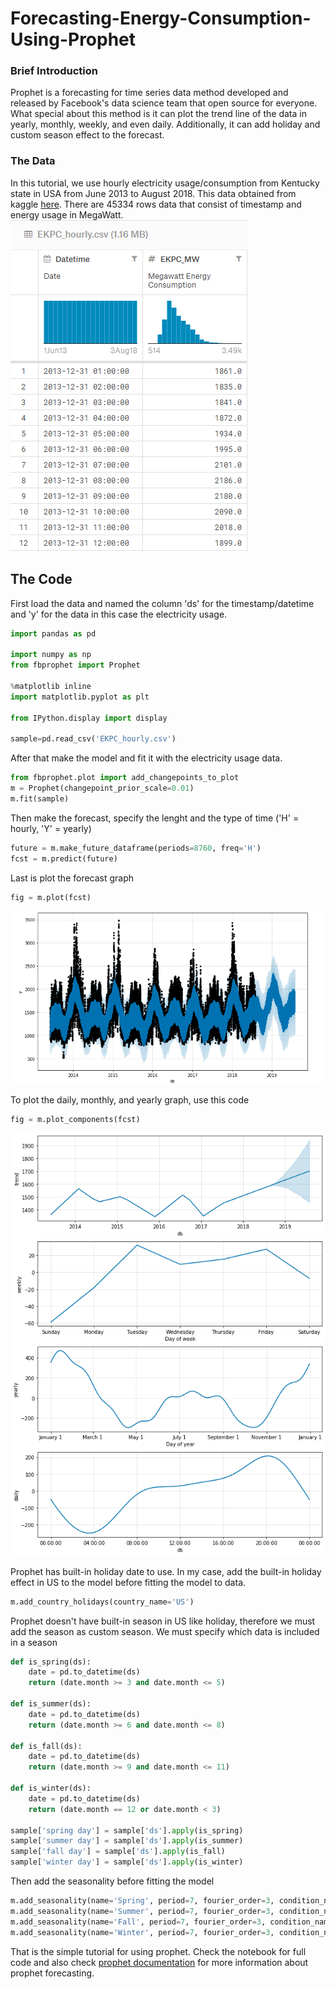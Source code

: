 # Forecasting-Energy-Consumption-Using-Prophet
### Brief Introduction
Prophet is a forecasting for time series data method developed and released by Facebook's data science team that open source for everyone.  What special about this method is it can plot the trend line of the data in yearly, monthly, weekly, and even daily. Additionally, it can add holiday and custom season effect to the forecast.


### The Data
In this tutorial, we use hourly electricity usage/consumption from Kentucky state in USA from June 2013 to August 2018. This data obtained from kaggle [here](https://www.kaggle.com/robikscube/hourly-energy-consumption#EKPC_hourly.csv). There are 45334 rows data that consist of timestamp and energy usage in MegaWatt. ![Preview of the data](https://raw.githubusercontent.com/anandwigma/Forecasting-Energy-Consumption-Using-Prophet/master/images/EKPC%20data.png)

## The Code
First load the data and named the column 'ds' for the timestamp/datetime and 'y' for the data in this case the electricity usage.
```python
import pandas as pd

import numpy as np
from fbprophet import Prophet

%matplotlib inline
import matplotlib.pyplot as plt

from IPython.display import display

sample=pd.read_csv('EKPC_hourly.csv')
```

After that make the model and fit it with the electricity usage data.
```python
from fbprophet.plot import add_changepoints_to_plot
m = Prophet(changepoint_prior_scale=0.01)
m.fit(sample)
```

Then make the forecast, specify the lenght and the type of time ('H' = hourly, 'Y' = yearly)
```python
future = m.make_future_dataframe(periods=8760, freq='H')
fcst = m.predict(future)
```

Last is plot the forecast graph
```python
fig = m.plot(fcst)
```
![Forecast plot](https://raw.githubusercontent.com/anandwigma/Forecasting-Energy-Consumption-Using-Prophet/master/images/forecast%20plot.png)

To plot the daily, monthly, and yearly graph, use this code
```python
fig = m.plot_components(fcst)
```
![Forecast plot](https://raw.githubusercontent.com/anandwigma/Forecasting-Energy-Consumption-Using-Prophet/master/images/plot%20components.png)

Prophet has built-in holiday date to use. In my case, add the built-in holiday effect in US to the model before fitting the model to data.
```python
m.add_country_holidays(country_name='US')
```

Prophet doesn't have built-in season in US like holiday, therefore we must add the season as custom season.
We must specify which data is included in a season
```python
def is_spring(ds):
    date = pd.to_datetime(ds)
    return (date.month >= 3 and date.month <= 5)

def is_summer(ds):
    date = pd.to_datetime(ds)
    return (date.month >= 6 and date.month <= 8)

def is_fall(ds):
    date = pd.to_datetime(ds)
    return (date.month >= 9 and date.month <= 11)

def is_winter(ds):
    date = pd.to_datetime(ds)
    return (date.month == 12 or date.month < 3)

sample['spring day'] = sample['ds'].apply(is_spring)
sample['summer day'] = sample['ds'].apply(is_summer)
sample['fall day'] = sample['ds'].apply(is_fall)
sample['winter day'] = sample['ds'].apply(is_winter)
```

Then add the seasonality before fitting the model
```python
m.add_seasonality(name='Spring', period=7, fourier_order=3, condition_name='spring day')
m.add_seasonality(name='Summer', period=7, fourier_order=3, condition_name='summer day')
m.add_seasonality(name='Fall', period=7, fourier_order=3, condition_name='fall day')
m.add_seasonality(name='Winter', period=7, fourier_order=3, condition_name='winter day')
```
That is the simple tutorial for using prophet. Check the notebook for full code and also check [prophet documentation](https://facebook.github.io/prophet/) for more information about prophet forecasting.
